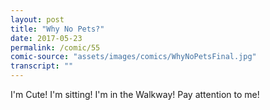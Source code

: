 ```yaml
---
layout: post
title: "Why No Pets?"
date: 2017-05-23
permalink: /comic/55
comic-source: "assets/images/comics/WhyNoPetsFinal.jpg"
transcript: ""
---
```


I'm Cute! I'm sitting! I'm in the Walkway! Pay attention to me!
